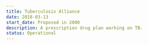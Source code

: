 ```yaml
---
title: Tuberculosis Alliance
date: 2018-03-13
start_date: Proposed in 2000
description: A prescription drug plan working on TB.
status: Operational
---
```

